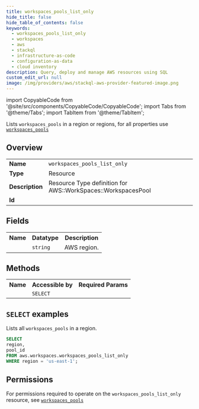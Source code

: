 ```yaml
---
title: workspaces_pools_list_only
hide_title: false
hide_table_of_contents: false
keywords:
  - workspaces_pools_list_only
  - workspaces
  - aws
  - stackql
  - infrastructure-as-code
  - configuration-as-data
  - cloud inventory
description: Query, deploy and manage AWS resources using SQL
custom_edit_url: null
image: /img/providers/aws/stackql-aws-provider-featured-image.png
---
```


import CopyableCode from '@site/src/components/CopyableCode/CopyableCode';
import Tabs from '@theme/Tabs';
import TabItem from '@theme/TabItem';

Lists <code>workspaces_pools</code> in a region or regions, for all properties use <a href="/providers/aws/serviceName/workspaces_pools/"><code>workspaces_pools</code></a>

## Overview
<table><tbody>
<tr><td><b>Name</b></td><td><code>workspaces_pools_list_only</code></td></tr>
<tr><td><b>Type</b></td><td>Resource</td></tr>
<tr><td><b>Description</b></td><td>Resource Type definition for AWS::WorkSpaces::WorkspacesPool</td></tr>
<tr><td><b>Id</b></td><td><CopyableCode code="aws.workspaces.workspaces_pools_list_only" /></td></tr>
</tbody></table>

## Fields
<table><tbody><tr><th>Name</th><th>Datatype</th><th>Description</th></tr><tr><td><CopyableCode code="region" /></td><td><code>string</code></td><td>AWS region.</td></tr>
</tbody></table>

## Methods

<table><tbody>
  <tr>
    <th>Name</th>
    <th>Accessible by</th>
    <th>Required Params</th>
  </tr>
  <tr>
    <td><CopyableCode code="list_resources" /></td>
    <td><code>SELECT</code></td>
    <td><CopyableCode code="region" /></td>
  </tr>
</tbody></table>

## `SELECT` examples
Lists all <code>workspaces_pools</code> in a region.
```sql
SELECT
region,
pool_id
FROM aws.workspaces.workspaces_pools_list_only
WHERE region = 'us-east-1';
```


## Permissions

For permissions required to operate on the <code>workspaces_pools_list_only</code> resource, see <a href="/providers/aws/workspaces/workspaces_pools/#permissions"><code>workspaces_pools</code></a>

